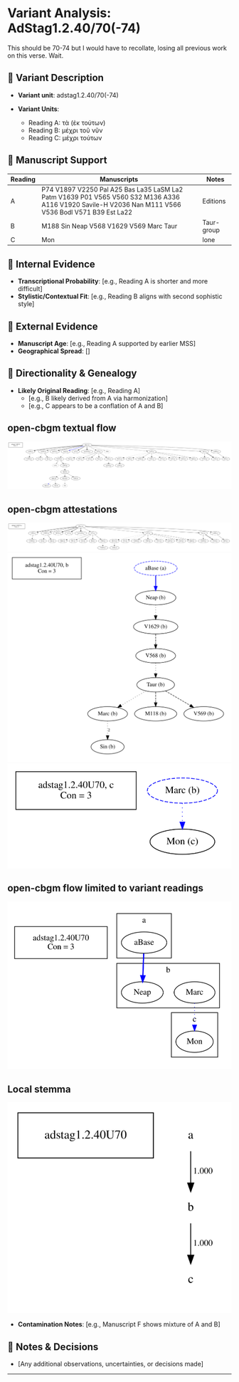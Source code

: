 # Variant Analysis: AdStag1.2.40/70(-74)

This should be 70-74 but I would have to recollate, losing all previous work on this verse. Wait.

## 📌 Variant Description
- **Variant unit**: adstag1.2.40/70(-74)

- **Variant Units**: 
  - Reading A: τὰ (ἐκ τούτων)
  - Reading B: μέχρι τοῦ νῦν
  - Reading C: μέχρι τούτων

## 🧬 Manuscript Support
| Reading | Manuscripts | Notes |
|--------|-------------|-------|
| A      | P74 V1897 V2250 Pal A25 Bas La35 LaSM La2 Patm V1639 P01 V565 V560 S32 M136 A336 A116 V1920 Savile-H V2036 Nan M111 V566 V536 Bodl V571 B39 Est La22 | Editions |
| B      | M188 Sin Neap V568 V1629 V569 Marc Taur | Taur-group |
| C      | Mon       | lone |

## 🧠 Internal Evidence
- **Transcriptional Probability**: [e.g., Reading A is shorter and more difficult]
- **Stylistic/Contextual Fit**: [e.g., Reading B aligns with second sophistic style]

## 🧭 External Evidence
- **Manuscript Age**: [e.g., Reading A supported by earlier MSS]
- **Geographical Spread**: []

## 🔄 Directionality & Genealogy
- **Likely Original Reading**: [e.g., Reading A]
  - [e.g., B likely derived from A via harmonization]
  - [e.g., C appears to be a conflation of A and B]
## open-cbgm textual flow ##
![adstag1.2.40U70](flow/adstag1.2.40U70-textual-flow.svg "adstag1.2.40U70")
## open-cbgm attestations ##
![adstag1.2.40U70Ra](attestations/adstag1.2.40U70Ra-coherence-attestations.svg "adstag1.2.40U70Ra")
![adstag1.2.40U70Rb](attestations/adstag1.2.40U70Rb-coherence-attestations.svg "adstag1.2.40U70Rb")
![adstag1.2.40U70Rc](attestations/adstag1.2.40U70Rc-coherence-attestations.svg "adstag1.2.40U70Rc")
## open-cbgm flow limited to variant readings ##
![adstag1.2.40U70](variants/adstag1.2.40U70-coherence-variants.svg "adstag1.2.40U70")
## Local stemma ##
![adstag1.2.40U70](local/adstag1.2.40U70-local-stemma.svg "adstag1.2.40U70")

- **Contamination Notes**: [e.g., Manuscript F shows mixture of A and B]

## 📝 Notes & Decisions
- [Any additional observations, uncertainties, or decisions made]

---